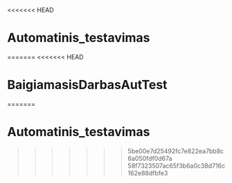 <<<<<<< HEAD
# Automatinis_testavimas
=======
<<<<<<< HEAD
# BaigiamasisDarbasAutTest
=======
# Automatinis_testavimas
>>>>>>> 5be00e7d25492fc7e822ea7bb8c6a050fdf0d67a
>>>>>>> 58f7323507ac65f3b6a0c38d716c162e88dfbfe3

